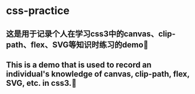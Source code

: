 # css-practice
## 这是用于记录个人在学习css3中的canvas、clip-path、flex、SVG等知识时练习的demo😬
## This is a demo that is used to record an individual's knowledge of canvas, clip-path, flex, SVG, etc. in css3.😬
